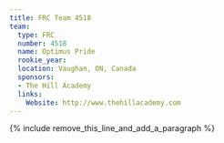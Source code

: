 ```yaml
---
title: FRC Team 4518
team:
  type: FRC
  number: 4518
  name: Optimus Pride
  rookie_year:
  location: Vaughan, ON, Canada
  sponsors:
  - The Hill Academy
  links:
    Website: http://www.thehillacademy.com
---
```


{% include remove_this_line_and_add_a_paragraph %}